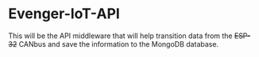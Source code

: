 # Evenger-IoT-API
This will be the API middleware that will help transition data from the ~~ESP-32~~ CANbus and save the information to the MongoDB database.
